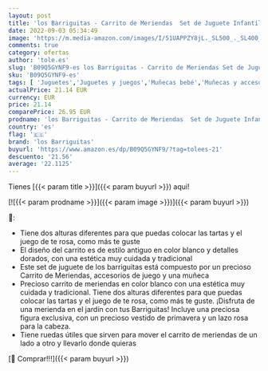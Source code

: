 ```yaml
---
layout: post
title: 'los Barriguitas - Carrito de Meriendas  Set de Juguete Infantil con muñeca pequeña bebé y un Carro de Estilo clásico Precioso  con Tartas de Juguete y Muchos Accesorios  +3 años  Famosa  700017019 '
date: 2022-09-03 05:34:49
image: 'https://m.media-amazon.com/images/I/51UAPPZY8jL._SL500_._SL400_.jpg'
comments: true
category: ofertas
author: 'tole.es'
slug: 'B09Q5GYNF9-es los Barriguitas - Carrito de Meriendas Set de Juguete...'
sku: 'B09Q5GYNF9-es'
tags: [ 'Juguetes','Juguetes y juegos','Muñecas bebé','Muñecas y accesorios','bebé','los barriguitas','🇪🇸', ]
actualPrice: 21.14 EUR
currency: EUR
price: 21.14
comparePrice: 26.95 EUR
prodname: 'los Barriguitas - Carrito de Meriendas  Set de Juguete Infantil con muñeca pequeña bebé y un Carro de Estilo clásico Precioso  con Tartas de Juguete y Muchos Accesorios  +3 años  Famosa  700017019 '
country: 'es'
flag: '🇪🇸'
brand: 'los Barriguitas'
buyurl: 'https://www.amazon.es/dp/B09Q5GYNF9/?tag=tolees-21'
descuento: '21.56'
average: '22.1125'
---
```


Tienes [{{< param title >}}]({{< param buyurl >}}) aqui!

[![{{< param prodname >}}]({{< param image >}})]({{< param buyurl >}})

🔎:

- Tiene dos alturas diferentes para que puedas colocar las tartas y el juego de te rosa, como más te guste
- El diseño del carrito es de estilo antiguo en color blanco y detalles dorados, con una estética muy cuidada y tradicional
- Este set de juguete de los barriguitas está compuesto por un precioso Carrito de Meriendas, accesorios de juego y una muñeca
- Precioso carrito de meriendas en color blanco con una estética muy cuidada y tradicional. Tiene dos alturas diferentes para que puedas colocar las tartas y el juego de te rosa, como más te guste. ¡Disfruta de una merienda en el jardín con tus Barriguitas! Incluye una preciosa figura exclusiva, con un precioso vestido de primavera y un lazo rosa para la cabeza.
- Tiene ruedas útiles que sirven para mover el carrito de meriendas de un lado a otro y llevarlo donde quieras

[🛒 Comprar!!!]({{< param buyurl >}})
